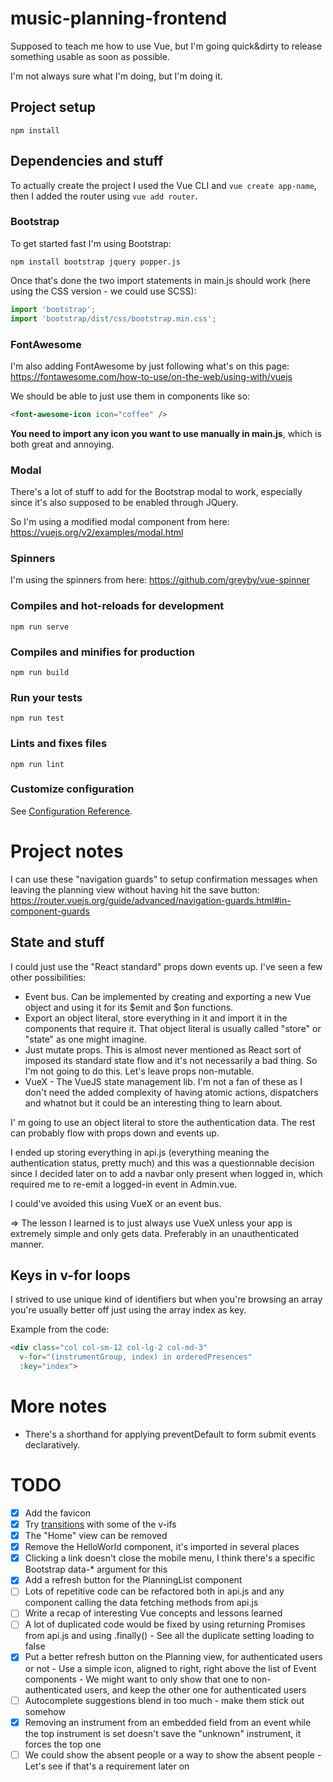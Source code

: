 # music-planning-frontend
Supposed to teach me how to use Vue, but I'm going quick&dirty to release something usable as soon as possible.

I'm not always sure what I'm doing, but I'm doing it.

## Project setup
```
npm install
```

## Dependencies and stuff
To actually create the project I used the Vue CLI and `vue create app-name`, then I added the router using `vue add router`.

### Bootstrap
To get started fast I'm using Bootstrap:
```
npm install bootstrap jquery popper.js
```

Once that's done the two import statements in main.js should work (here using the CSS version - we could use SCSS):
```js
import 'bootstrap';
import 'bootstrap/dist/css/bootstrap.min.css';
```

### FontAwesome
I'm also adding FontAwesome by just following what's on this page: https://fontawesome.com/how-to-use/on-the-web/using-with/vuejs

We should be able to just use them in components like so:
```html
<font-awesome-icon icon="coffee" />
```

**You need to import any icon you want to use manually in main.js**, which is both great and annoying.

### Modal
There's a lot of stuff to add for the Bootstrap modal to work, especially since it's also supposed to be enabled through JQuery.

So I'm using a modified modal component from here: https://vuejs.org/v2/examples/modal.html

### Spinners
I'm using the spinners from here: https://github.com/greyby/vue-spinner

### Compiles and hot-reloads for development
```
npm run serve
```

### Compiles and minifies for production
```
npm run build
```

### Run your tests
```
npm run test
```

### Lints and fixes files
```
npm run lint
```

### Customize configuration
See [Configuration Reference](https://cli.vuejs.org/config/).

# Project notes
I can use these "navigation guards" to setup confirmation messages when leaving the planning view without having hit the save button: https://router.vuejs.org/guide/advanced/navigation-guards.html#in-component-guards

## State and stuff
I could just use the "React standard" props down events up. I've seen a few other possibilities:
* Event bus. Can be implemented by creating and exporting a new Vue object and using it for its $emit and $on functions.
* Export an object literal, store everything in it and import it in the components that require it. That object literal is usually called "store" or "state" as one might imagine.
* Just mutate props. This is almost never mentioned as React sort of imposed its standard state flow and it's not necessarily a bad thing. So I'm not going to do this. Let's leave props non-mutable.
* VueX - The VueJS state management lib. I'm not a fan of these as I don't need the added complexity of having atomic actions, dispatchers and whatnot but it could be an interesting thing to learn about.

I' m going to use an object literal to store the authentication data. The rest can probably flow with props down and events up.

I ended up storing everything in api.js (everything meaning the authentication status, pretty much) and this was a questionnable decision since I decided later on to add a navbar only present when logged in, which required me to re-emit a logged-in event in Admin.vue.

I could've avoided this using VueX or an event bus.

=> The lesson I learned is to just always use VueX unless your app is extremely simple and only gets data. Preferably in an unauthenticated manner.

## Keys in v-for loops
I strived to use unique kind of identifiers but when you're browsing an array you're usually better off just using the array index as key.

Example from the code:
```html
<div class="col col-sm-12 col-lg-2 col-md-3"
  v-for="(instrumentGroup, index) in orderedPresences" 
  :key="index">
```

# More notes
* There's a shorthand for applying preventDefault to form submit events declaratively.

# TODO
- [x] Add the favicon
- [x] Try [transitions](https://vuejs.org/v2/guide/transitions.html) with some of the v-ifs
- [x] The "Home" view can be removed
- [x] Remove the HelloWorld component, it's imported in several places
- [x] Clicking a link doesn't close the mobile menu, I think there's a specific Bootstrap data-* argument for this
- [x] Add a refresh button for the PlanningList component
- [ ] Lots of repetitive code can be refactored both in api.js and any component calling the data fetching methods from api.js
- [ ] Write a recap of interesting Vue concepts and lessons learned
- [ ] A lot of duplicated code would be fixed by using returning Promises from api.js and using .finally() - See all the duplicate setting loading to false
- [x] Put a better refresh button on the Planning view, for authenticated users or not - Use a simple icon, aligned to right, right above the list of Event components - We might want to only show that one to non-authenticated users, and keep the other one for authenticated users
- [ ] Autocomplete suggestions blend in too much - make them stick out somehow
- [x] Removing an instrument from an embedded field from an event while the top instrument is set doesn't save the "unknown" instrument, it forces the top one
- [ ] We could show the absent people or a way to show the absent people - Let's see if that's a requirement later on